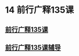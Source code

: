 # 14 前行广释135课

## [前行广释135课](https://huidengchanxiu.net/refs/qxgs/qxgs-12ssyj#前行广释第135课)

## [前行广释135课辅导](https://huidengchanxiu.net/refs/qxgs/fudao/qxgsfd-12ssyj#前行广释第135课辅导)
